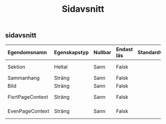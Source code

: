 ﻿---
title: Sidavsnitt
second_title: Aspose.Cells Cloud Documen
type: docs
url: /sv/specification/model/pagesection/
description: "Aspose.Cells Molnmodellspecifikation: Sidavsnitt. Hantera enkelt Excel och andra kalkylarksdokument med funktioner som att öppna, generera, redigera, dela, slå samman, jämföra och konvertera"
weight: 50
---
## **sidavsnitt**

 

| Egendomsnamn| Egenskapstyp| Nullbar| Endast läs| Standardvärde| Beskrivning|
|:- |:- |:- |:- |:- |:- |
| Sektion| Heltal| Sann| Falsk|| 0,1,2 vänster, mitten, höger|
| Sammanhang| Sträng| Sann| Falsk|| sidkontextskript|
| Bild| Sträng| Sann| Falsk|||
| FisrtPageContext| Sträng| Sann| Falsk|| första sidans sammanhangsskript|
| EvenPageContext| Sträng| Sann| Falsk|| Kontextskript med jämna sidor|

